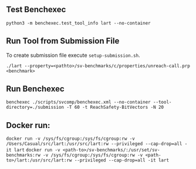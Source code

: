 ## Test Benchexec

`python3 -m benchexec.test_tool_info lart --no-container`

## Run Tool from Submission File

To create submission file execute `setup-submission.sh`.

`./lart --property=<pathto>/sv-benchmarks/c/properties/unreach-call.prp <benchmark>`


## Run Benchexec

`benchexec ./scripts/svcomp/benchexec.xml --no-container --tool-directory=./submission -T 60 -t ReachSafety-BitVectors -N 20`

## Docker run:

`docker run -v /sys/fs/cgroup:/sys/fs/cgroup:rw -v /Users/Casual/src/lart:/usr/src/lart:rw --privileged --cap-drop=all -it lart`
`docker run -v <path-to>/sv-benchmarks/:/usr/set/sv-benchmarks:rw -v /sys/fs/cgroup:/sys/fs/cgroup:rw -v <path-to>/lart:/usr/src/lart:rw --privileged --cap-drop=all -it lart`